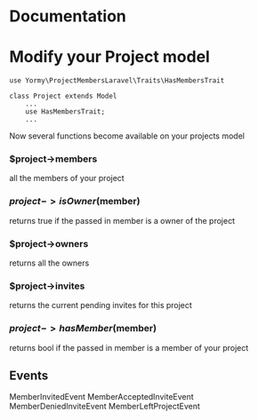 # Documentation

# Modify your Project model

```
use Yormy\ProjectMembersLaravel\Traits\HasMembersTrait

class Project extends Model
    ...
    use HasMembersTrait;
    ...
```

Now several functions become available on your projects model

### $project->members
all the members of your project

### $project->isOwner($member)
returns true if the passed in member is a owner of the project

### $project->owners
returns all the owners

### $project->invites
returns the current pending invites for this project

### $project->hasMember($member)
returns bool if the passed in member is a member of your project

## Events
MemberInvitedEvent
MemberAcceptedInviteEvent
MemberDeniedInviteEvent
MemberLeftProjectEvent
